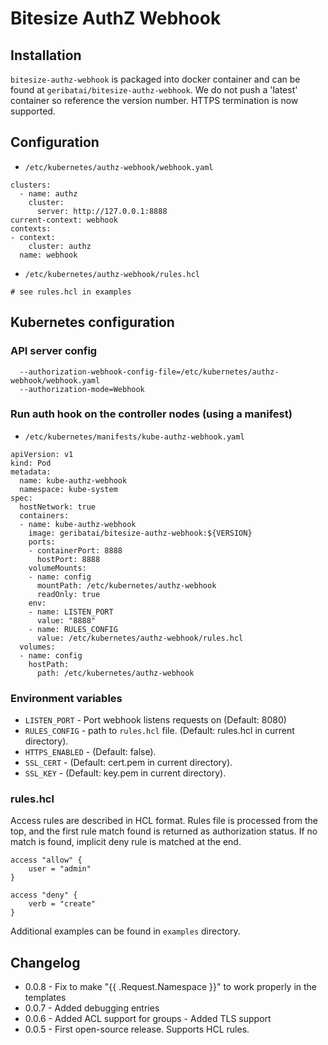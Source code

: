 # Bitesize AuthZ Webhook

## Installation

`bitesize-authz-webhook` is packaged into docker container and can be found at
`geribatai/bitesize-authz-webhook`. We do not push a 'latest' container so reference the version number.
HTTPS termination is now supported.

## Configuration

- `/etc/kubernetes/authz-webhook/webhook.yaml`
```
clusters:
  - name: authz
    cluster:
      server: http://127.0.0.1:8888
current-context: webhook
contexts:
- context:
    cluster: authz
  name: webhook
```

- `/etc/kubernetes/authz-webhook/rules.hcl`
```
# see rules.hcl in examples
```

## Kubernetes configuration

### API server config

```
  --authorization-webhook-config-file=/etc/kubernetes/authz-webhook/webhook.yaml
  --authorization-mode=Webhook
```

### Run auth hook on the controller nodes (using a manifest)

- `/etc/kubernetes/manifests/kube-authz-webhook.yaml`
```
apiVersion: v1
kind: Pod
metadata:
  name: kube-authz-webhook
  namespace: kube-system
spec:
  hostNetwork: true
  containers:
  - name: kube-authz-webhook
    image: geribatai/bitesize-authz-webhook:${VERSION}
    ports:
    - containerPort: 8888
      hostPort: 8888
    volumeMounts:
    - name: config
      mountPath: /etc/kubernetes/authz-webhook
      readOnly: true
    env:
    - name: LISTEN_PORT
      value: "8888"
    - name: RULES_CONFIG
      value: /etc/kubernetes/authz-webhook/rules.hcl
  volumes:
  - name: config
    hostPath:
      path: /etc/kubernetes/authz-webhook
```

### Environment variables

* `LISTEN_PORT` - Port webhook listens requests on (Default: 8080)
* `RULES_CONFIG` - path to `rules.hcl` file. (Default: rules.hcl in current
directory).
* `HTTPS_ENABLED` - (Default: false).
* `SSL_CERT` - (Default: cert.pem in current directory).
* `SSL_KEY` - (Default: key.pem in current directory).

### rules.hcl

Access rules are described in HCL format. Rules file is processed from the top,
and the first rule match found is returned as authorization status. If no match
is found, implicit deny rule is matched at the end.

```
access "allow" {
    user = "admin"
}

access "deny" {
    verb = "create"
}
```

Additional examples can be found in `examples` directory.


## Changelog
* 0.0.8 - Fix to make "{{ .Request.Namespace }}" to work properly in the templates
* 0.0.7 - Added debugging entries
* 0.0.6 - Added ACL support for groups
        - Added TLS support
* 0.0.5 - First open-source release. Supports HCL rules.
